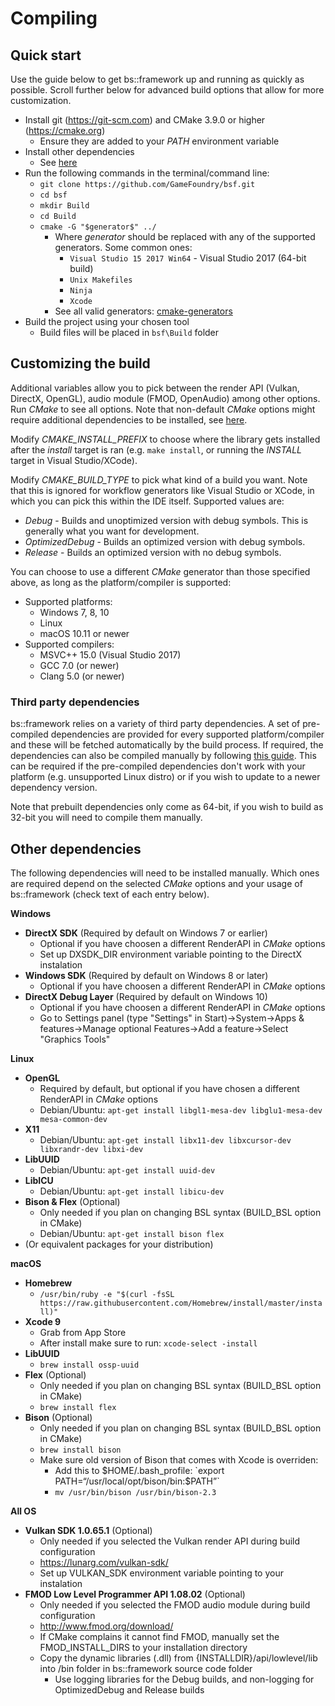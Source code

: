 # Compiling

## Quick start
Use the guide below to get bs::framework up and running as quickly as possible. Scroll further below for advanced build options that allow for more customization.

- Install git (https://git-scm.com) and CMake 3.9.0 or higher (https://cmake.org)
  - Ensure they are added to your *PATH* environment variable
- Install other dependencies
  - See [here](#otherDeps)
- Run the following commands in the terminal/command line:
  - `git clone https://github.com/GameFoundry/bsf.git`
  - `cd bsf`
  - `mkdir Build`
  - `cd Build`
  - `cmake -G "$generator$" ../`
    - Where *$generator$* should be replaced with any of the supported generators. Some common ones:
	  - `Visual Studio 15 2017 Win64` - Visual Studio 2017 (64-bit build)
	  - `Unix Makefiles`
	  - `Ninja`
	  - `Xcode`
	- See all valid generators: [cmake-generators](https://cmake.org/cmake/help/latest/manual/cmake-generators.7.html)
- Build the project using your chosen tool
  - Build files will be placed in `bsf\Build` folder
	 
## Customizing the build

Additional variables allow you to pick between the render API (Vulkan, DirectX, OpenGL), audio module (FMOD, OpenAudio) among other options. Run *CMake* to see all options. Note that non-default *CMake* options might require additional dependencies to be installed, see [here](#otherDeps).

Modify *CMAKE_INSTALL_PREFIX* to choose where the library gets installed after the *install* target is ran (e.g. `make install`, or running the *INSTALL* target in Visual Studio/XCode).

Modify *CMAKE_BUILD_TYPE* to pick what kind of a build you want. Note that this is ignored for workflow generators like Visual Studio or XCode, in which you can pick this within the IDE itself. Supported values are:
 - *Debug* - Builds and unoptimized version with debug symbols. This is generally what you want for development.
 - *OptimizedDebug* - Builds an optimized version with debug symbols.
 - *Release* - Builds an optimized version with no debug symbols.
 
You can choose to use a different *CMake* generator than those specified above, as long as the platform/compiler is supported:  
  - Supported platforms:
    - Windows 7, 8, 10
    - Linux
    - macOS 10.11 or newer
  - Supported compilers:
    - MSVC++ 15.0 (Visual Studio 2017)
    - GCC 7.0 (or newer)
    - Clang 5.0 (or newer)
	
### <a name="dependencies"></a>Third party dependencies
bs::framework relies on a variety of third party dependencies. A set of pre-compiled dependencies are provided for every supported platform/compiler and these will be fetched automatically by the build process. If required, the dependencies can also be compiled manually by following [this guide](dependencies.md). This can be required if the pre-compiled dependencies don't work with your platform (e.g. unsupported Linux distro) or if you wish to update to a newer dependency version.

Note that prebuilt dependencies only come as 64-bit, if you wish to build as 32-bit you will need to compile them manually.

## <a name="otherDeps"></a>Other dependencies
The following dependencies will need to be installed manually. Which ones are required depend on the selected *CMake* options and your usage of bs::framework (check text of each entry below).

**Windows**
  - **DirectX SDK** (Required by default on Windows 7 or earlier)
	- Optional if you have choosen a different RenderAPI in *CMake* options
    - Set up DXSDK_DIR environment variable pointing to the DirectX instalation
  - **Windows SDK** (Required by default on Windows 8 or later)
	- Optional if you have choosen a different RenderAPI in *CMake* options
  - **DirectX Debug Layer** (Required by default on Windows 10)
    - Optional if you have choosen a different RenderAPI in *CMake* options
    - Go to Settings panel (type "Settings" in Start)->System->Apps & features->Manage optional Features->Add a feature->Select "Graphics Tools"
 
**Linux**
  - **OpenGL**
    - Required by default, but optional if you have chosen a different RenderAPI in *CMake* options
    - Debian/Ubuntu: `apt-get install libgl1-mesa-dev libglu1-mesa-dev mesa-common-dev`
  - **X11**
    - Debian/Ubuntu: `apt-get install libx11-dev libxcursor-dev libxrandr-dev libxi-dev`
  - **LibUUID**
    - Debian/Ubuntu: `apt-get install uuid-dev`
  - **LibICU**
    - Debian/Ubuntu: `apt-get install libicu-dev`
  - **Bison & Flex** (Optional)
    - Only needed if you plan on changing BSL syntax (BUILD_BSL option in CMake)
    - Debian/Ubuntu: `apt-get install bison flex`
  - (Or equivalent packages for your distribution)

**macOS**
  - **Homebrew**
    - `/usr/bin/ruby -e "$(curl -fsSL https://raw.githubusercontent.com/Homebrew/install/master/install)"`
  - **Xcode 9**
    - Grab from App Store
    - After install make sure to run: `xcode-select -install`
  - **LibUUID**
    - `brew install ossp-uuid`
  - **Flex** (Optional)
    - Only needed if you plan on changing BSL syntax (BUILD_BSL option in CMake)
    - `brew install flex`
  - **Bison** (Optional)
    - Only needed if you plan on changing BSL syntax (BUILD_BSL option in CMake)
    - `brew install bison`
    - Make sure old version of Bison that comes with Xcode is overriden:
      - Add this to $HOME/.bash_profile: `export PATH=“/usr/local/opt/bison/bin:$PATH”`
      - `mv /usr/bin/bison /usr/bin/bison-2.3`

**All OS**
  - **Vulkan SDK 1.0.65.1** (Optional) 
    - Only needed if you selected the Vulkan render API during build configuration
    - https://lunarg.com/vulkan-sdk/
    - Set up VULKAN_SDK environment variable pointing to your instalation
  - **FMOD Low Level Programmer API 1.08.02** (Optional)
    - Only needed if you selected the FMOD audio module during build configuration
    - http://www.fmod.org/download/
    - If CMake complains it cannot find FMOD, manually set the FMOD_INSTALL_DIRS to your installation directory 
    - Copy the dynamic libraries (.dll) from {INSTALLDIR}/api/lowlevel/lib into /bin folder in bs::framework source code folder
      - Use logging libraries for the Debug builds, and non-logging for OptimizedDebug and Release builds
